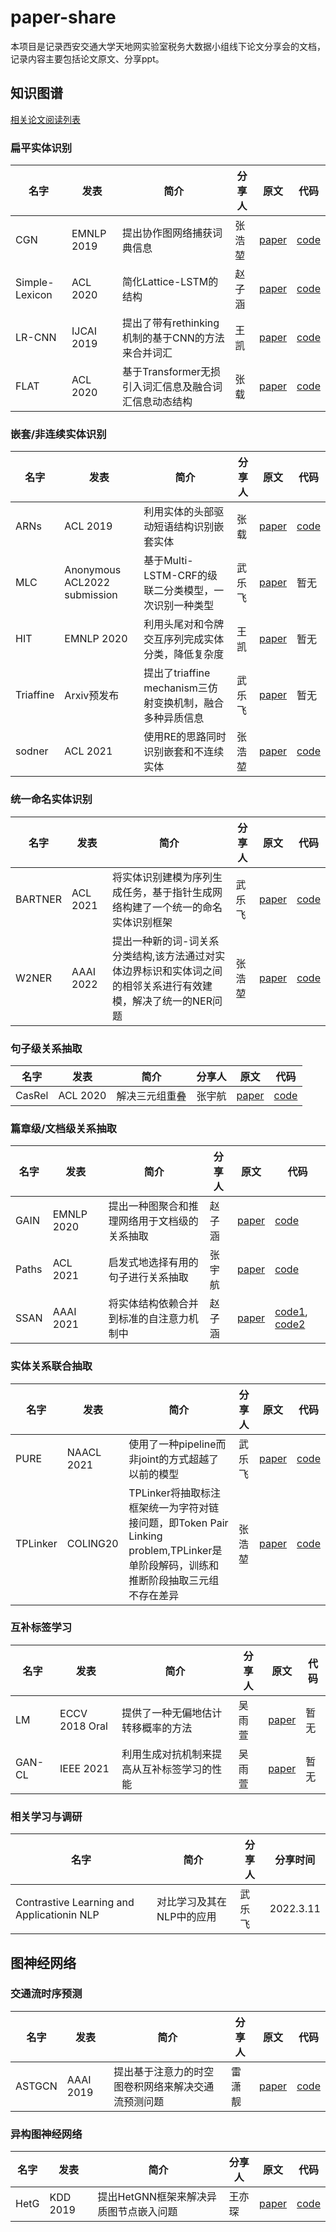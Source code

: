 # paper-share
本项目是记录西安交通大学天地网实验室税务大数据小组线下论文分享会的文档，记录内容主要包括论文原文、分享ppt。

## 知识图谱

[相关论文阅读列表](https://github.com/xjtutax/paper-share/blob/main/%E7%9F%A5%E8%AF%86%E5%9B%BE%E8%B0%B1/%E8%AE%BA%E6%96%87%E9%98%85%E8%AF%BB%E5%88%97%E8%A1%A8.md)

### 扁平实体识别
名字  | 发表  | 简介 | 分享人 | 原文 | 代码
 ---- | ----- | ------ | ------ | ------ | ------ 
 CGN  | EMNLP 2019 | 提出协作图网络捕获词典信息 |张浩堃|[paper](https://aclanthology.org/D19-1396/) |[code](https://github.com/DianboWork/Graph4CNER) 
 Simple-Lexicon  | ACL 2020 | 简化Lattice-LSTM的结构  | 赵子涵 | [paper](https://aclanthology.org/2020.acl-main.528/) | [code](https://github.com/v-mipeng/LexiconAugmentedNER) 
 LR-CNN  | IJCAI 2019 | 提出了带有rethinking机制的基于CNN的方法来合并词汇  | 王凯 | [paper](https://www.ijcai.org/proceedings/2019/692) | [code](https://github.com/guitaowufeng/LR-CNN) 
 FLAT  | ACL 2020 | 基于Transformer无损引入词汇信息及融合词汇信息动态结构  | 张载 | [paper](https://arxiv.org/abs/2004.11795) | [code](https://github.com/LeeSureman/Flat-Lattice-Transformer) 

### 嵌套/非连续实体识别
名字  | 发表  | 简介 | 分享人 | 原文 | 代码
 ---- | ----- | ------ | ------ | ------ | ------ 
 ARNs  | ACL 2019 | 利用实体的头部驱动短语结构识别嵌套实体  | 张载 | [paper](https://aclanthology.org/2020.acl-main.528/) | [code](https://github.com/sanmusunrise/ARNs) 
 MLC  | Anonymous ACL2022 submission | 基于Multi-LSTM-CRF的级联二分类模型，一次识别一种类型  | 武乐飞 | [paper](https://openreview.net/forum?id=cL4tgY1ZxS) | 暂无 
 HIT  | EMNLP 2020  | 利用头尾对和令牌交互序列完成实体分类，降低复杂度  | 王凯 | [paper](https://aclanthology.org/2020.emnlp-main.486/) | 暂无
 Triaffine  | Arxiv预发布 | 提出了triaffine mechanism三仿射变换机制，融合多种异质信息 |武乐飞|[paper](https://arxiv.org/abs/2110.07480) | 暂无
 sodner  | ACL 2021 | 使用RE的思路同时识别嵌套和不连续实体 |张浩堃|[paper](https://aclanthology.org/2021.acl-long.372.pdf) | [code](https://github.com/foxlf823/sodner)

 ### 统一命名实体识别
 名字  | 发表  | 简介 | 分享人 | 原文 | 代码
 ---- | ----- | ------ | ------ | ------ | ------ 
 BARTNER  | ACL 2021 | 将实体识别建模为序列生成任务，基于指针生成网络构建了一个统一的命名实体识别框架  | 武乐飞 | [paper](https://arxiv.org/abs/2106.01223) | [code](https://github.com/yhcc/BARTNER) 
 W2NER  | AAAI 2022 | 提出一种新的词-词关系分类结构,该方法通过对实体边界标识和实体词之间的相邻关系进行有效建模，解决了统一的NER问题  | 张浩堃 | [paper](https://arxiv.org/pdf/2112.10070.pdf) | [code](https://github.com/ljynlp/w2ner) 

### 句子级关系抽取

 名字  | 发表  | 简介 | 分享人 | 原文 | 代码
 ---- | ----- | ------ | ------ | ------ | ------ 
 CasRel  | ACL 2020 | 解决三元组重叠  | 张宇航 | [paper](https://aclanthology.org/2020.acl-main.136/) | [code](https://github.com/weizhepei/CasRel) 

 ###  篇章级/文档级关系抽取
 名字  | 发表  | 简介 | 分享人 | 原文 | 代码
 ---- | ----- | ------ | ------ | ------ | ------ 
 GAIN  | EMNLP 2020 | 提出一种图聚合和推理网络用于文档级的关系抽取  | 赵子涵 | [paper](https://aclanthology.org/2020.emnlp-main.127/) | [code](https://github.com/DreamInvoker/GAIN) 
 Paths  | ACL 2021 | 启发式地选择有用的句子进行关系抽取  | 张宇航 | [paper](https://arxiv.org/abs/2106.01793) | [code](https://github.com/AndrewZhe/Three-Sentences-Are-All-You-Need) 
 SSAN  | AAAI 2021 | 将实体结构依赖合并到标准的自注意力机制中  | 赵子涵 | [paper](https://arxiv.org/abs/2102.10249v1) | [code1](https://github.com/PaddlePaddle/Research/tree/master/KG/AAAI2021_SSAN), [code2](https://github.com/BenfengXu/SSAN) 

 ###  实体关系联合抽取
 名字  | 发表  | 简介 | 分享人 | 原文 | 代码
 ---- | ----- | ------ | ------ | ------ | ------ 
 PURE  | NAACL 2021 | 使用了一种pipeline而非joint的方式超越了以前的模型  | 武乐飞 | [paper](https://aclanthology.org/2021.naacl-main.5/) | [code](https://github.com/princeton-nlp/PURE) 
 TPLinker  | COLING20 | TPLinker将抽取标注框架统一为字符对链接问题，即Token Pair Linking problem,TPLinker是单阶段解码，训练和推断阶段抽取三元组不存在差异 | 张浩堃 | [paper](https://arxiv.org/pdf/2010.13415.pdf) | [code](https://github.com/131250208/TPlinker-joint-extraction) 

 ###  互补标签学习
 名字  | 发表  | 简介 | 分享人 | 原文 | 代码
 ---- | ----- | ------ | ------ | ------ | ------ 
 LM  |  ECCV 2018 Oral | 提供了一种无偏地估计转移概率的方法  | 吴雨萱 | [paper](https://arxiv.org/abs/1711.09535) | 暂无
 GAN-CL  | IEEE 2021 | 利用生成对抗机制来提高从互补标签学习的性能  | 吴雨萱 | [paper](https://ieeexplore.ieee.org/document/9489374) | 暂无 

### 相关学习与调研

| 名字                                       | 简介                      | 分享人 | 分享时间  |
| ------------------------------------------ | ------------------------- | ------ | --------- |
| Contrastive Learning and Applicationin NLP | 对比学习及其在NLP中的应用 | 武乐飞 | 2022.3.11 |



 ## 图神经网络

 ### 交通流时序预测
 名字  | 发表  | 简介 | 分享人 | 原文 | 代码
 ---- | ----- | ------ | ------ | ------ | ------ 
 ASTGCN  |  AAAI 2019 | 提出基于注意力的时空图卷积网络来解决交通流预测问题  | 雷潇靓 | [paper](https://aaai.org/ojs/index.php/AAAI/article/view/3881) | [code](https://github.com/guoshnBJTU/ASTGCN-r-pytorch)
 ### 异构图神经网络
 名字  | 发表  | 简介 | 分享人 | 原文 | 代码
 ---- | ----- | ------ | ------ | ------ | ------ 
 HetG  |  KDD 2019 | 提出HetGNN框架来解决异质图节点嵌入问题  | 王亦琛 | [paper](https://www3.nd.edu/~dial/publications/zhang_2019_heterogeneous.pdf) |  [code](https://github.com/chuxuzhang/KDD2019_HetGNN)
